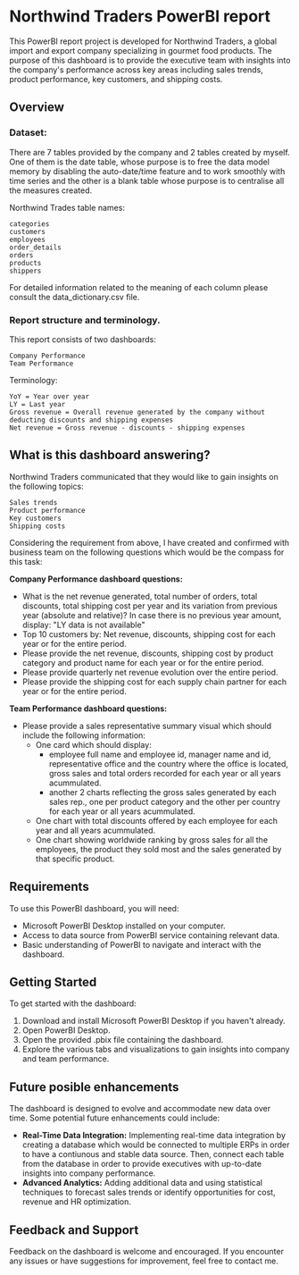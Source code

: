 # Northwind Traders PowerBI report

This PowerBI report project is developed for Northwind Traders, a global import and export company specializing in gourmet food products. The purpose of this dashboard is to provide the executive team with insights into the company's performance across key areas including sales trends, product performance, key customers, and shipping costs.

## Overview

### Dataset:

 There are 7 tables provided by the company and 2 tables created by myself. One of them is the date table, whose purpose is to free the data model memory by disabling the auto-date/time feature and to work smoothly with time series and the other is a blank table whose purpose is to centralise all the measures created.

 Northwind Trades table names:

    categories
    customers
    employees
    order_details
    orders
    products
    shippers
 
  For detailed information related to the meaning of each column please consult the data_dictionary.csv file.


### Report structure and terminology.

 This report consists of two dashboards: 

    Company Performance
    Team Performance
 
 Terminology:
 
    YoY = Year over year
    LY = Last year
    Gross revenue = Overall revenue generated by the company without deducting discounts and shipping expenses
    Net revenue = Gross revenue - discounts - shipping expenses
 

## What is this dashboard answering?

Northwind Traders communicated that they would like to gain insights on the following topics:

    Sales trends  
    Product performance
    Key customers
    Shipping costs

Considering the requirement from above, I have created and confirmed with business team on the following questions which would be the compass for this task:

  **Company Performance dashboard questions:**
- What is the net revenue generated, total number of orders, total discounts, total shipping cost per year and its variation from previous year (absolute and relative)? In case there is no previous year amount, display: "LY data is not available"
- Top 10 customers by: Net revenue, discounts, shipping cost for each year or for the entire period.
- Please provide the net revenue, discounts, shipping cost by product category and product name for each year or for the entire period.
- Please provide quarterly net revenue evolution over the entire period.
- Please provide the shipping cost for each supply chain partner for each year or for the entire period.

**Team Performance dashboard questions:**
- Please provide a sales representative summary visual which should include the following information:
    - One card which should display:
        - employee full name and employee id, manager name and id, representative office and the country where the office is located, gross sales and total orders recorded for each year or all years acummulated. 
        - another 2 charts reflecting the gross sales generated by each sales rep., one per product category and the other per country for each year or all years acummulated.
    - One chart with total discounts offered by each employee for each year and all years acummulated.
    - One chart showing worldwide ranking by gross sales for all the employees, the product they sold most and the sales generated by that specific product.

## Requirements

To use this PowerBI dashboard, you will need:

- Microsoft PowerBI Desktop installed on your computer.
- Access to data source from PowerBI service containing relevant data.
- Basic understanding of PowerBI to navigate and interact with the dashboard.

## Getting Started

To get started with the dashboard:

1. Download and install Microsoft PowerBI Desktop if you haven't already.
2. Open PowerBI Desktop.
3. Open the provided .pbix file containing the dashboard.
4. Explore the various tabs and visualizations to gain insights into company and team performance.

## Future posible enhancements

The dashboard is designed to evolve and accommodate new data over time. Some potential future enhancements could include:

- **Real-Time Data Integration:** Implementing real-time data integration by creating a database which would be connected to multiple ERPs in order to have a contiunous and stable data source. Then, connect each table from the database in order to provide executives with up-to-date insights into company performance.
- **Advanced Analytics:** Adding additional data and using statistical techniques to forecast sales trends or identify opportunities for cost, revenue and HR optimization.

## Feedback and Support

Feedback on the dashboard is welcome and encouraged. If you encounter any issues or have suggestions for improvement, feel free to contact me.


